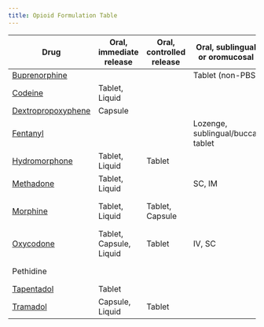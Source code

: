 ```yaml
---
title: Opioid Formulation Table
---
```

| **Drug**                                                  | **Oral, immediate release** | **Oral, controlled release** | **Oral, sublingual or oromucosal** | **Injection**                     | **Other**                  |
| --------------------------------------------------------- | --------------------------- | ---------------------------- | ---------------------------------- | --------------------------------- | -------------------------- |
| [Buprenorphine](/content/opioids/Buprenorphine)           |                             |                              | Tablet (non-PBS)                   | IV, IM                            | Patch                      |
| [Codeine](/content/opioids/Codeine)                       | Tablet, Liquid              |                              |                                    |                                   |                            |
| [Dextropropoxyphene](/content/opioids/Dextropropoxyphene) | Capsule                     |                              |                                    |                                   |                            |
| [Fentanyl](/content/opioids/Fentanyl)                     |                             |                              | Lozenge, sublingual/buccal tablet  | IV, SC, epidural, intrathecal     | Intranasal solution, patch |
| [Hydromorphone](/content/opioids/Hydromorphone)           | Tablet, Liquid              | Tablet                       |                                    | IV, SC, IM                        |                            |
| [Methadone](/content/opioids/Methadone)                   | Tablet, Liquid              |                              | SC, IM                             |                                   |                            |
| [Morphine](/content/opioids/Morphine)                     | Tablet, Liquid              | Tablet, Capsule              |                                    | IV, SC, IM, epidural, intrathecal | Suppository                |
| [Oxycodone](/content/opioids/Oxycodone)                   | Tablet, Capsule, Liquid     | Tablet                       | IV, SC                             |                                   | Suppository                |
| Pethidine                                                 |                             |                              |                                    | IV, SC, IM, epidural              |                            |
| [Tapentadol](/content/opioids/Tapentadol)                 | Tablet                      |                              |                                    |                                   |                            |
| [Tramadol](/content/opioids/Tramadol)                     | Capsule, Liquid             | Tablet                       |                                    | IV, IM                            |                            |